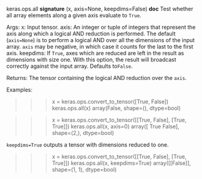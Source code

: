 keras.ops.all
__signature__
(x, axis=None, keepdims=False)
__doc__
Test whether all array elements along a given axis evaluate to `True`.

Args:
    x: Input tensor.
    axis: An integer or tuple of integers that represent the axis along
        which a logical AND reduction is performed. The default
        (`axis=None`) is to perform a logical AND over all the dimensions
        of the input array. `axis` may be negative, in which case it counts
        for the last to the first axis.
    keepdims: If `True`, axes which are reduced are left in the result as
        dimensions with size one. With this option, the result will
        broadcast correctly against the input array. Defaults to`False`.

Returns:
    The tensor containing the logical AND reduction over the `axis`.

Examples:
>>> x = keras.ops.convert_to_tensor([True, False])
>>> keras.ops.all(x)
array(False, shape=(), dtype=bool)

>>> x = keras.ops.convert_to_tensor([[True, False], [True, True]])
>>> keras.ops.all(x, axis=0)
array([ True False], shape=(2,), dtype=bool)

`keepdims=True` outputs a tensor with dimensions reduced to one.
>>> x = keras.ops.convert_to_tensor([[True, False], [True, True]])
>>> keras.ops.all(x, keepdims=True)
array([[False]], shape=(1, 1), dtype=bool)

